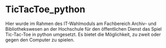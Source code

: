 # TicTacToe_python
Hier wurde im Rahmen des IT-Wahlmoduls am Fachbereich Archiv- und Bibliothekswesen an der Hochschule für den öffentlichen Dienst das Spiel Tic-Tac-Toe in python umgesetzt. Es bietet die Möglichkeit, zu zweit oder gegen den Computer zu spielen.
